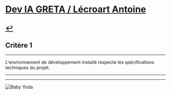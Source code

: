 
# [Dev IA GRETA / Lécroart Antoine](https://github.com/Dev-IA-2024/antoine.lecroart)

[↩️](..)
---

## Critère 1

---

L'environnement de développement installé respecte les spécifications techniques du projet.

---
---
![Baby Yoda](https://images3.alphacoders.com/110/1108129.jpg)

